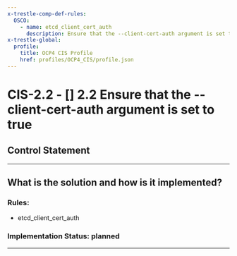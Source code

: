 ```yaml
---
x-trestle-comp-def-rules:
  OSCO:
    - name: etcd_client_cert_auth
      description: Ensure that the --client-cert-auth argument is set to true
x-trestle-global:
  profile:
    title: OCP4 CIS Profile
    href: profiles/OCP4_CIS/profile.json
---
```


# CIS-2.2 - \[\] 2.2 Ensure that the --client-cert-auth argument is set to true

## Control Statement

______________________________________________________________________

## What is the solution and how is it implemented?

<!-- For implementation status enter one of: implemented, partial, planned, alternative, not-applicable -->

<!-- Note that the list of rules under ### Rules: is read-only and changes will not be captured after assembly to JSON -->

<!-- Add control implementation description here for control: CIS-2.2 -->

### Rules:

  - etcd_client_cert_auth

### Implementation Status: planned

______________________________________________________________________
